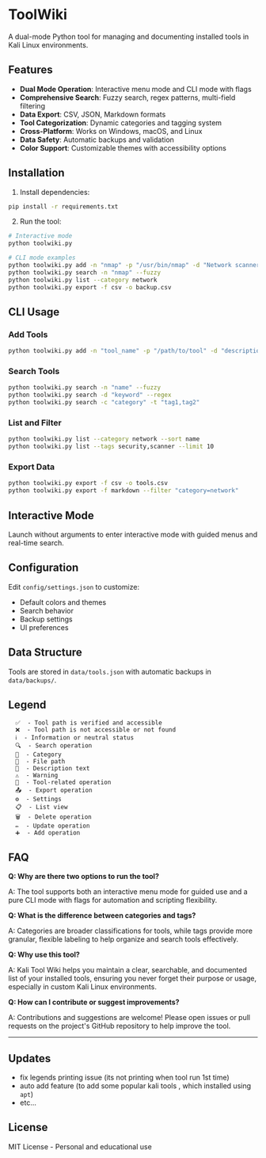 # ToolWiki

A dual-mode Python tool for managing and documenting installed tools in Kali Linux environments.

## Features

- **Dual Mode Operation**: Interactive menu mode and CLI mode with flags
- **Comprehensive Search**: Fuzzy search, regex patterns, multi-field filtering
- **Data Export**: CSV, JSON, Markdown formats
- **Tool Categorization**: Dynamic categories and tagging system
- **Cross-Platform**: Works on Windows, macOS, and Linux
- **Data Safety**: Automatic backups and validation
- **Color Support**: Customizable themes with accessibility options

## Installation

1. Install dependencies:
```bash
pip install -r requirements.txt
```

2. Run the tool:
```bash
# Interactive mode
python toolwiki.py

# CLI mode examples
python toolwiki.py add -n "nmap" -p "/usr/bin/nmap" -d "Network scanner"
python toolwiki.py search -n "nmap" --fuzzy
python toolwiki.py list --category network
python toolwiki.py export -f csv -o backup.csv
```

## CLI Usage

### Add Tools
```bash
python toolwiki.py add -n "tool_name" -p "/path/to/tool" -d "description" -c "category"
```

### Search Tools
```bash
python toolwiki.py search -n "name" --fuzzy
python toolwiki.py search -d "keyword" --regex
python toolwiki.py search -c "category" -t "tag1,tag2"
```

### List and Filter
```bash
python toolwiki.py list --category network --sort name
python toolwiki.py list --tags security,scanner --limit 10
```

### Export Data
```bash
python toolwiki.py export -f csv -o tools.csv
python toolwiki.py export -f markdown --filter "category=network"
```

## Interactive Mode

Launch without arguments to enter interactive mode with guided menus and real-time search.

## Configuration

Edit `config/settings.json` to customize:
- Default colors and themes
- Search behavior
- Backup settings
- UI preferences

## Data Structure

Tools are stored in `data/tools.json` with automatic backups in `data/backups/`.

## Legend
```
  ✅  - Tool path is verified and accessible
  ❌  - Tool path is not accessible or not found
  ℹ️  - Information or neutral status
  🔍  - Search operation
  📁  - Category
  📍  - File path
  💬  - Description text
  ⚠️  - Warning
  🔧  - Tool-related operation
  📤  - Export operation
  ⚙️  - Settings
  📋  - List view
  🗑️  - Delete operation
  ✏️  - Update operation
  ➕  - Add operation
```

## FAQ

**Q: Why are there two options to run the tool?**

A: The tool supports both an interactive menu mode for guided use and a pure CLI mode with flags for automation and scripting flexibility.

**Q: What is the difference between categories and tags?**

A: Categories are broader classifications for tools, while tags provide more granular, flexible labeling to help organize and search tools effectively.

**Q: Why use this tool?**

A: Kali Tool Wiki helps you maintain a clear, searchable, and documented list of your installed tools, ensuring you never forget their purpose or usage, especially in custom Kali Linux environments.

**Q: How can I contribute or suggest improvements?**

A: Contributions and suggestions are welcome! Please open issues or pull requests on the project's GitHub repository to help improve the tool.

---
## Updates
- fix legends printing issue (its not printing when tool run 1st time)
- auto add feature (to add some popular kali tools , which installed using `apt`)
- etc...

## License

MIT License - Personal and educational use
